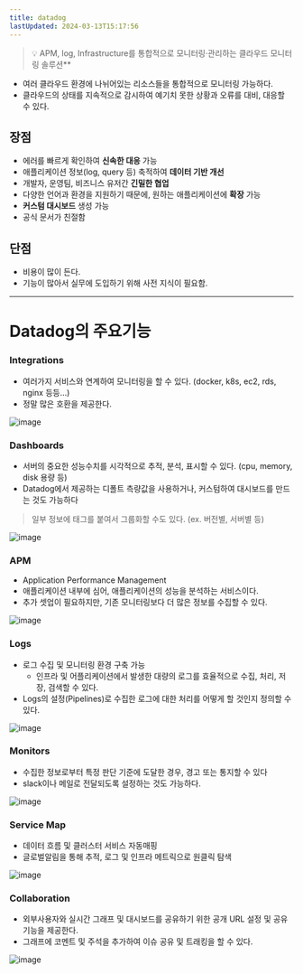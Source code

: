 ```yaml
---
title: datadog
lastUpdated: 2024-03-13T15:17:56
---
```


> 💡 APM, log, Infrastructure를 통합적으로 모니터링·관리하는 클라우드 모니터링 솔루션**

- 여러 클라우드 환경에  나뉘어있는 리소스들을 통합적으로 모니터링 가능하다.
- 클라우드의 상태를 지속적으로 감시하여 예기치 못한 상황과 오류를 대비, 대응할 수 있다.

## 장점

- 에러를 빠르게 확인하여 **신속한 대응** 가능
- 애플리케이션 정보(log, query 등) 축적하여 **데이터 기반 개선**
- 개발자, 운영팀, 비즈니스 유저간 **긴밀한 협업**
- 다양한 언어과 환경을 지원하기 때문에, 원하는 애플리케이션에 **확장** 가능
- **커스텀 대시보드** 생성 가능
- 공식 문서가 친절함

## 단점

- 비용이 많이 든다.
- 기능이 많아서 실무에 도입하기 위해 사전 지식이 필요함.

---

# Datadog의 주요기능

### Integrations

- 여러가지 서비스와 연계하여 모니터링을 할 수 있다. (docker, k8s, ec2, rds, nginx 등등…)
- 정말 많은 호환을 제공한다.

![image](https://user-images.githubusercontent.com/81006587/234476253-10642ee8-6ac6-4a51-a9ee-108913c0f997.png)

### Dashboards

- 서버의 중요한 성능수치를 시각적으로 추적, 분석, 표시할 수 있다. (cpu, memory, disk 용량 등)
- Datadog에서 제공하는 디폴트 측량값을 사용하거나, 커스텀하여 대시보드를 만드는 것도 가능하다

> 일부 정보에 태그를 붙여서 그룹화할 수도 있다. (ex. 버전별, 서버별 등)
> 

![image](https://user-images.githubusercontent.com/81006587/234476294-e0cb8deb-e270-4d1e-a9b8-387911f96050.png)

### **APM**

- Application Performance Management
- 애플리케이션 내부에 심어, 애플리케이션의 성능을 분석하는 서비스이다.
- 추가 셋업이 필요하지만, 기존 모니터링보다 더 많은 정보를 수집할 수 있다.

![image](https://user-images.githubusercontent.com/81006587/234476316-83103bda-ccd0-4aaa-99e7-6fa79b58078f.png)

### Logs

- 로그 수집 및 모니터링 환경 구축 가능
    - 인프라 및 어플리케이션에서 발생한 대량의 로그를 효율적으로 수집, 처리, 저장, 검색할 수 있다.
- Logs의 설정(Pipelines)로 수집한 로그에 대한 처리를 어떻게 할 것인지 정의할 수 있다.

![image](https://user-images.githubusercontent.com/81006587/234476387-911fa610-bf86-4b57-ba0f-7a69867e632e.png)

### Monitors

- 수집한 정보로부터 특정 판단 기준에 도달한 경우, 경고 또는 통지할 수 있다
- slack이나 메일로 전달되도록 설정하는 것도 가능하다.

![image](https://user-images.githubusercontent.com/81006587/234476423-2d6f4789-4aa2-4beb-b533-62b224c33703.png)

### ****Service Map****

- 데이터 흐름 및 클러스터 서비스 자동매핑
- 글로벌알림을 통해 추적, 로그 및 인프라 메트릭으로 원클릭 탐색

![image](https://user-images.githubusercontent.com/81006587/234476440-ea8fc30f-9ffc-429b-9c39-1f4fa9bc15d8.png)

### ****Collaboration****

- 외부사용자와 실시간 그래프 및 대시보드를 공유하기 위한 공개 URL 설정 및 공유 기능을 제공한다.
- 그래프에 코멘트 및 주석을 추가하여 이슈 공유 및 트래킹을 할 수 있다.

![image](https://user-images.githubusercontent.com/81006587/234476465-952feb71-1fd4-4e7b-86a8-d284bcfc92d8.png)
